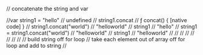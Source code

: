 // concatenate the string and var

//var string1 = "hello"
// undefined
// string1.concat
// ƒ concat() { [native code] }
// string1.concat("world")
// "helloworld"
// string1
// "hello"
// string1 = string1.concat("world")
// "helloworld"
// string1
// "helloworld"
//
//
//
//
//
//
//
//
// build string off for loop
// take each element out of array off for loop and add to string
//
